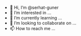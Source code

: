 - 👋 Hi, I’m @serhat-guner
- 👀 I’m interested in ...
- 🌱 I’m currently learning ...
- 💞️ I’m looking to collaborate on ...
- 📫 How to reach me ...

<!---
serhat-guner/serhat-guner is a ✨ special ✨ repository because its `README.md` (this file) appears on your GitHub profile.
You can click the Preview link to take a look at your changes.
--->
